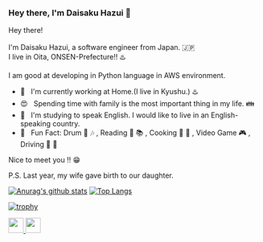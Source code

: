 ### Hey there, I'm Daisaku Hazui :wave:

Hey there! \
\
I'm Daisaku Hazui, a software engineer from Japan. :jp:\
I live in Oita, ONSEN-Prefecture:bangbang: :hotsprings:

I am good at developing in Python language in AWS environment.

- :house_with_garden: &nbsp; I'm currently working at Home.(I live in Kyushu.) :hotsprings:
- :heart_eyes: &nbsp; Spending time with family is the most important thing in my life. :family:
- :seedling: &nbsp; I'm studying to speak English. I would like to live in an English-speaking country.
- :star2: &nbsp; Fun Fact: Drum :drum: :notes: , Reading :book: :books: , Cooking :spaghetti: :meat_on_bone: , Video Game :video_game: , Driving :car: :mount_fuji:

Nice to meet you :bangbang: :grin:

P.S. Last year, my wife gave birth to our daughter.

[![Anurag's github stats](https://github-readme-stats.vercel.app/api?username=daisakuhazui&count_private=true&theme=great-gatsby)](https://github.com/anuraghazra/github-readme-stats)
[![Top Langs](https://github-readme-stats.vercel.app/api/top-langs/?username=daisakuhazui&layout=compact&count_private=true&theme=great-gatsby)](https://github.com/anuraghazra/github-readme-stats)

[![trophy](https://github-profile-trophy.vercel.app/?username=daisakuhazui&theme=onedark)](https://github.com/ryo-ma/github-profile-trophy)

<p align="left">
  <a href="http://qiita.com/hz1_d">
    <img height="30" src="https://qiita-badge.apiapi.app/s/hz1_d/posts.svg" />
  </a>
  <//qiita.com/ryota21">
    <img height="30" src="https://qiita-badge.apiapi.app/s/hz1_d/contributions.svg" />
  </a>
</p>
